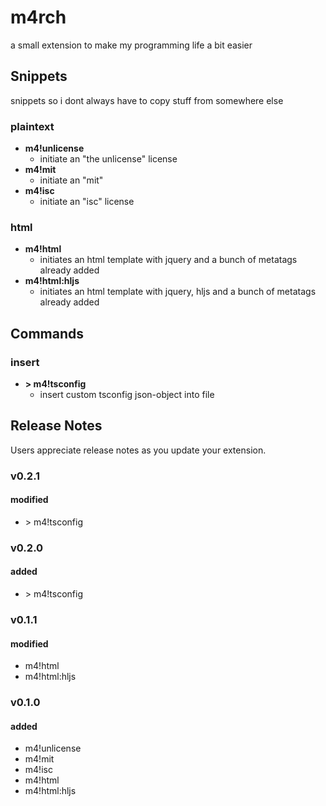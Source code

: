 # m4rch

a small extension to make my programming life a bit easier

## Snippets

snippets so i dont always have to copy stuff from somewhere else

### plaintext

- **m4!unlicense**
	- initiate an "the unlicense" license
- **m4!mit**
	- initiate an "mit"
- **m4!isc**
	- initiate an "isc" license

### html

- **m4!html**
  - initiates an html template with jquery and a bunch of metatags already added
- **m4!html:hljs**
  - initiates an html template with jquery, hljs and a bunch of metatags already added

## Commands

### insert

- **\> m4!tsconfig**
  - insert custom tsconfig json-object into file

## Release Notes

Users appreciate release notes as you update your extension.

### v0.2.1

#### modified

- \> m4!tsconfig

### v0.2.0

#### added

- \> m4!tsconfig

### v0.1.1

#### modified

- m4!html
- m4!html:hljs

### v0.1.0

#### added

- m4!unlicense
- m4!mit
- m4!isc
- m4!html
- m4!html:hljs
